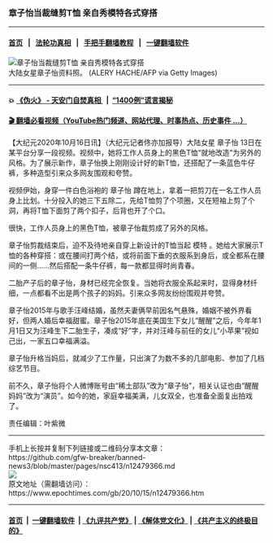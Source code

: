 ### 章子怡当裁缝剪T恤 亲自秀模特各式穿搭
------------------------

#### [首页](https://github.com/gfw-breaker/banned-news3/blob/master/README.md) &nbsp;&nbsp;|&nbsp;&nbsp; [法轮功真相](https://github.com/begood0513/basic/blob/master/README.md)  &nbsp;&nbsp;|&nbsp;&nbsp; [手把手翻墙教程](https://github.com/gfw-breaker/guides/wiki)  &nbsp;&nbsp;|&nbsp;&nbsp; [一键翻墙软件](https://github.com/gfw-breaker/nogfw/blob/master/README.md)  



<div><img alt="章子怡当裁缝剪T恤 亲自秀模特各式穿搭" class="attachment-djy_600_400 size-djy_600_400 wp-post-image" src="https://i.epochtimes.com/assets/uploads/2020/10/GettyImages-1145327382-600x400.jpg"/>
<div class="caption">
 大陆女星章子怡资料照。        (ALERY HACHE/AFP via Getty Images)
</div></div><hr/>

#### 💥 [《伪火》 - 天安门自焚真相 ](http://158.247.195.190:10000/videos/blog/weihuo.html)&nbsp; |&nbsp; [“1400例”谎言揭秘  ](http://158.247.195.190:10000/videos/blog/jiexi1400.html)

#### [ 🎬  翻墙必看视频（YouTube热门频道、网站代理、时事热点、历史事件 ...）](https://github.com/gfw-breaker/links/blob/master/banned.md)

<div><p>
 【大纪元2020年10月16日讯】（大纪元记者佟亦加报导）大陆女星
 <ok href="https://www.epochtimes.com/gb/tag/%E7%AB%A0%E5%AD%90%E6%80%A1.html">
  章子怡
 </ok>
 13日在某平台分享一段视频。视频中，她将工作人员身上的黑色T恤“就地改造”为另外的风格。为了展示新作，章子怡换上刚刚设计好的新T恤，还搭配了一条蓝色牛仔裤，多种造型引来众多网友围观和夸赞。
</p>
<p>
 视频伊始，身穿一件白色浴袍的
 <ok href="https://www.epochtimes.com/gb/tag/%E7%AB%A0%E5%AD%90%E6%80%A1.html">
  章子怡
 </ok>
 蹲在地上，拿着一把剪刀在一名工作人员身上比划。十分投入的她三下五除二，先给T恤剪了个项圈，又在短袖上剪了个洞，再将T恤下面剪了两个扣子，后背也开了个口。
</p>
<p>
 很快，工作人员身上的黑色T恤，被章子怡裁剪成了另外的风格。
</p>
<p>
 章子怡剪裁结束后，迫不及待地亲自穿上新设计的T恤当起
 <ok href="https://www.epochtimes.com/gb/tag/%E6%A8%A1%E7%89%B9.html">
  模特
 </ok>
 。她给大家展示T恤的各种穿搭：或在腰间打两个结，或将前面下垂的衣服系到身后，或全都系在腰间的一侧……然后搭配一条牛仔裤，每一款都显得时尚青春。
</p>
<p>
 二胎产子后的章子怡，身材已经完全恢复。当她将衣服全系起来时，显得身材纤细，一点都看不出是两个孩子的妈妈。引来众多网友纷纷围观并夸赞。
</p>
<p>
 章子怡2015年与歌手汪峰结婚，虽然夫妻俩早前因名气悬殊，婚姻不被外界看好，但两人婚后幸福甜蜜。章子怡2015年底在美国生下女儿“醒醒”之后，今年年1月1日又为汪峰生下二胎生子，凑成“好”字，并对汪峰与前任的女儿“小苹果”视如己出，一家五口幸福满溢。
</p>
<p>
 章子怡升格当妈后，就减少了工作量，只出演了为数不多的几部电影、参加了几档综艺节目。
</p>
<p>
 前不久，章子怡将个人微博账号由“稀土部队”改为“章子怡”，相关认证也由“醒醒妈妈”改为“演员”。如今的她，家庭幸福美满，儿女双全，也准备全面复出拍戏了。
</p>
<p>
 责任编辑：叶紫微
</p>
</div>
<hr/>
手机上长按并复制下列链接或二维码分享本文章：<br/>
https://github.com/gfw-breaker/banned-news3/blob/master/pages/nsc413/n12479366.md <br/>
<a href='https://github.com/gfw-breaker/banned-news3/blob/master/pages/nsc413/n12479366.md'><img src='https://github.com/gfw-breaker/banned-news3/blob/master/pages/nsc413/n12479366.md.png'/></a> <br/>
原文地址（需翻墙访问）：https://www.epochtimes.com/gb/20/10/15/n12479366.htm


------------------------
#### [首页](https://github.com/gfw-breaker/banned-news3/blob/master/README.md) &nbsp;|&nbsp; [一键翻墙软件](https://github.com/gfw-breaker/nogfw/blob/master/README.md) &nbsp;| [《九评共产党》](https://github.com/gfw-breaker/9ping.md/blob/master/README.md#九评之一评共产党是什么) | [《解体党文化》](https://github.com/gfw-breaker/jtdwh.md/blob/master/README.md) | [《共产主义的终极目的》](https://github.com/gfw-breaker/gczydzjmd.md/blob/master/README.md)


<img src='http://gfw-breaker.win/banned-news3/pages/nsc413/n12479366.md' width='0px' height='0px'/>